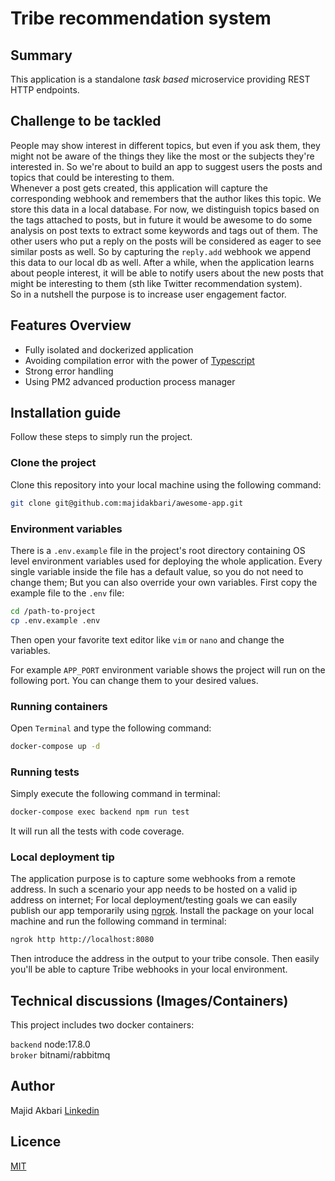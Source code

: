# Tribe recommendation system

## Summary
This application is a standalone _task based_ microservice providing REST HTTP endpoints.

## Challenge to be tackled
People may show interest in different topics, but even if you ask them, they might not be aware of the things they like the most 
or the subjects they're interested in. So we're about to build an app to suggest users the posts and topics that could be interesting to them.  
Whenever a post gets created, this application will capture the corresponding webhook and remembers that the author likes this topic. 
We store this data in a local database. For now, we distinguish topics based on the tags attached to posts, but in future it would be awesome to do some analysis on post texts to extract some keywords and tags out of them. 
The other users who put a reply on the posts will be considered as eager to see similar posts as well. So by capturing the `reply.add` webhook we append this data to our local db as well.
After a while, when the application learns about people interest, it will be able to notify users about the new posts that might be interesting to them (sth like Twitter recommendation system).  
So in a nutshell the purpose is to increase user engagement factor.

## Features Overview
* Fully isolated and dockerized application
* Avoiding compilation error with the power of [Typescript](https://www.typescriptlang.org/)
* Strong error handling
* Using PM2 advanced production process manager

## Installation guide
Follow these steps to simply run the project.

### Clone the project
Clone this repository into your local machine using the following command:
```bash
git clone git@github.com:majidakbari/awesome-app.git
```

### Environment variables
There is a `.env.example` file in the project's root directory containing OS level environment variables used for deploying the whole application.
Every single variable inside the file has a default value, so you do not need to change them; But you can also override your own variables. First copy the example file to the `.env` file:
```bash
cd /path-to-project
cp .env.example .env
```
Then open your favorite text editor like `vim` or `nano` and change the variables.

For example `APP_PORT` environment variable shows the project will run on the following port. You can change them to your desired values.

### Running containers
Open `Terminal` and type the following command:
```bash
docker-compose up -d 
```

### Running tests
Simply execute the following command in terminal:
```bash
docker-compose exec backend npm run test
```
It will run all the tests with code coverage.


### Local deployment tip
The application purpose is to capture some webhooks from a remote address. In such a scenario your app needs to be hosted on a valid ip address on internet;
For local deployment/testing goals we can easily publish our app temporarily using [ngrok](https://ngrok.com/). Install the package on your local machine and run the following command in terminal:
```bash
ngrok http http://localhost:8080 
```
Then introduce the address in the output to your tribe console. Then easily you'll be able to capture Tribe webhooks in your local environment.

## Technical discussions (Images/Containers)
This project includes two docker containers:

`backend`
node:17.8.0  
`broker`
bitnami/rabbitmq

## Author
Majid Akbari [Linkedin](https://linkedin.com/in/majid-akbari)

## Licence
[MIT](https://choosealicense.com/licenses/mit/)